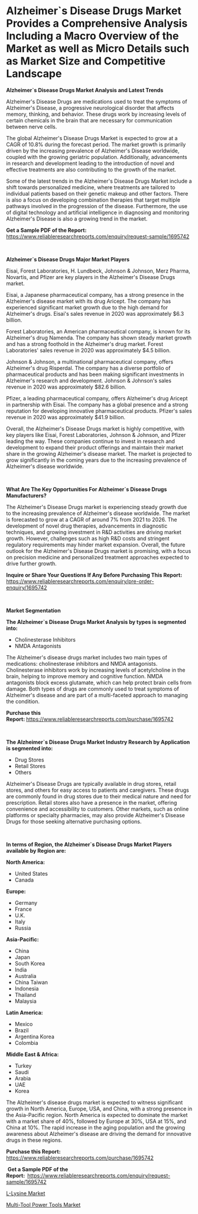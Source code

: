 <p><h1>Alzheimer`s Disease Drugs Market Provides a Comprehensive Analysis Including a Macro Overview of the Market as well as Micro Details such as Market Size and Competitive Landscape</h1></p><p><strong>Alzheimer`s Disease Drugs Market Analysis and Latest Trends</strong></p>
<p><p>Alzheimer's Disease Drugs are medications used to treat the symptoms of Alzheimer's Disease, a progressive neurological disorder that affects memory, thinking, and behavior. These drugs work by increasing levels of certain chemicals in the brain that are necessary for communication between nerve cells.</p><p>The global Alzheimer's Disease Drugs Market is expected to grow at a CAGR of 10.8% during the forecast period. The market growth is primarily driven by the increasing prevalence of Alzheimer's Disease worldwide, coupled with the growing geriatric population. Additionally, advancements in research and development leading to the introduction of novel and effective treatments are also contributing to the growth of the market.</p><p>Some of the latest trends in the Alzheimer's Disease Drugs Market include a shift towards personalized medicine, where treatments are tailored to individual patients based on their genetic makeup and other factors. There is also a focus on developing combination therapies that target multiple pathways involved in the progression of the disease. Furthermore, the use of digital technology and artificial intelligence in diagnosing and monitoring Alzheimer's Disease is also a growing trend in the market.</p></p>
<p><strong>Get a Sample PDF of the Report:&nbsp;</strong> <a href="https://www.reliableresearchreports.com/enquiry/request-sample/1695742">https://www.reliableresearchreports.com/enquiry/request-sample/1695742</a></p>
<p>&nbsp;</p>
<p><strong>Alzheimer`s Disease Drugs Major Market Players</strong></p>
<p><p>Eisai, Forest Laboratories, H. Lundbeck, Johnson & Johnson, Merz Pharma, Novartis, and Pfizer are key players in the Alzheimer's Disease Drugs market. </p><p>Eisai, a Japanese pharmaceutical company, has a strong presence in the Alzheimer's disease market with its drug Aricept. The company has experienced significant market growth due to the high demand for Alzheimer's drugs. Eisai's sales revenue in 2020 was approximately $6.3 billion.</p><p>Forest Laboratories, an American pharmaceutical company, is known for its Alzheimer's drug Namenda. The company has shown steady market growth and has a strong foothold in the Alzheimer's drug market. Forest Laboratories' sales revenue in 2020 was approximately $4.5 billion.</p><p>Johnson & Johnson, a multinational pharmaceutical company, offers Alzheimer's drug Risperdal. The company has a diverse portfolio of pharmaceutical products and has been making significant investments in Alzheimer's research and development. Johnson & Johnson's sales revenue in 2020 was approximately $82.6 billion.</p><p>Pfizer, a leading pharmaceutical company, offers Alzheimer's drug Aricept in partnership with Eisai. The company has a global presence and a strong reputation for developing innovative pharmaceutical products. Pfizer's sales revenue in 2020 was approximately $41.9 billion.</p><p>Overall, the Alzheimer's Disease Drugs market is highly competitive, with key players like Eisai, Forest Laboratories, Johnson & Johnson, and Pfizer leading the way. These companies continue to invest in research and development to expand their product offerings and maintain their market share in the growing Alzheimer's disease market. The market is projected to grow significantly in the coming years due to the increasing prevalence of Alzheimer's disease worldwide.</p></p>
<p>&nbsp;</p>
<p><strong>What Are The Key Opportunities For Alzheimer`s Disease Drugs Manufacturers?</strong></p>
<p><p>The Alzheimer's Disease Drugs market is experiencing steady growth due to the increasing prevalence of Alzheimer's disease worldwide. The market is forecasted to grow at a CAGR of around 7% from 2021 to 2026. The development of novel drug therapies, advancements in diagnostic techniques, and growing investment in R&D activities are driving market growth. However, challenges such as high R&D costs and stringent regulatory requirements may hinder market expansion. Overall, the future outlook for the Alzheimer's Disease Drugs market is promising, with a focus on precision medicine and personalized treatment approaches expected to drive further growth.</p></p>
<p><strong>Inquire or Share Your Questions If Any Before Purchasing This Report:</strong> <a href="https://www.reliableresearchreports.com/enquiry/pre-order-enquiry/1695742">https://www.reliableresearchreports.com/enquiry/pre-order-enquiry/1695742</a></p>
<p>&nbsp;</p>
<p><strong>Market Segmentation</strong></p>
<p><strong>The Alzheimer`s Disease Drugs Market Analysis by types is segmented into:</strong></p>
<p><ul><li>Cholinesterase Inhibitors</li><li>NMDA Antagonists</li></ul></p>
<p><p>The Alzheimer's disease drugs market includes two main types of medications: cholinesterase inhibitors and NMDA antagonists. Cholinesterase inhibitors work by increasing levels of acetylcholine in the brain, helping to improve memory and cognitive function. NMDA antagonists block excess glutamate, which can help protect brain cells from damage. Both types of drugs are commonly used to treat symptoms of Alzheimer's disease and are part of a multi-faceted approach to managing the condition.</p></p>
<p><strong>Purchase this Report:&nbsp;</strong><a href="https://www.reliableresearchreports.com/purchase/1695742">https://www.reliableresearchreports.com/purchase/1695742</a></p>
<p>&nbsp;</p>
<p><strong>The Alzheimer`s Disease Drugs Market Industry Research by Application is segmented into:</strong></p>
<p><ul><li>Drug Stores</li><li>Retail Stores</li><li>Others</li></ul></p>
<p><p>Alzheimer's Disease Drugs are typically available in drug stores, retail stores, and others for easy access to patients and caregivers. These drugs are commonly found in drug stores due to their medical nature and need for prescription. Retail stores also have a presence in the market, offering convenience and accessibility to customers. Other markets, such as online platforms or specialty pharmacies, may also provide Alzheimer's Disease Drugs for those seeking alternative purchasing options.</p></p>
<p>&nbsp;</p>
<p><strong>In terms of Region, the Alzheimer`s Disease Drugs Market Players available by Region are:</strong></p>
<p>
    <p> <strong> North America: </strong>
        <ul>
            <li>United States</li>
            <li>Canada</li>
        </ul>
        </p> 
    <p> <strong> Europe: </strong>
        <ul>
            <li>Germany</li>
            <li>France</li>
            <li>U.K.</li>
            <li>Italy</li>
            <li>Russia</li>
        </ul>
        </p> 
    <p> <strong> Asia-Pacific: </strong>
        <ul>
            <li>China</li>
            <li>Japan</li>
            <li>South Korea</li>
            <li>India</li>
            <li>Australia</li>
            <li>China Taiwan</li>
            <li>Indonesia</li>
            <li>Thailand</li>
            <li>Malaysia</li>
        </ul>
        </p> 
    <p> <strong> Latin America: </strong>
        <ul>
            <li>Mexico</li>
            <li>Brazil</li>
            <li>Argentina Korea</li>
            <li>Colombia</li>
        </ul>
        </p> 
    <p> <strong> Middle East & Africa: </strong>
        <ul>
            <li>Turkey</li>
            <li>Saudi</li>
            <li>Arabia</li>
            <li>UAE</li>
            <li>Korea</li>
        </ul>
    </p>
    </p>
<p><p>The Alzheimer's disease drugs market is expected to witness significant growth in North America, Europe, USA, and China, with a strong presence in the Asia-Pacific region. North America is expected to dominate the market with a market share of 40%, followed by Europe at 30%, USA at 15%, and China at 10%. The rapid increase in the aging population and the growing awareness about Alzheimer's disease are driving the demand for innovative drugs in these regions.</p></p>
<p><strong>Purchase this Report: </strong><a href="https://www.reliableresearchreports.com/purchase/1695742">https://www.reliableresearchreports.com/purchase/1695742</a></p>
<p>&nbsp;<strong>Get a Sample PDF of the Report:&nbsp;&nbsp;</strong><a href="https://www.reliableresearchreports.com/enquiry/request-sample/1695742">https://www.reliableresearchreports.com/enquiry/request-sample/1695742</a></p>
<p><strong></strong></p>
<p><p><a href="https://issuu.com/reportprime-2/docs/l-lysine-market-size-2030.pptx">L-Lysine Market</a></p><p><a href="https://issuu.com/reportprime-2/docs/multi-tool-power-tools-market-size-2030.pptx">Multi-Tool Power Tools Market</a></p></p>
